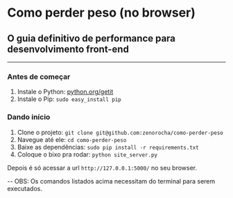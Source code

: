 # Como perder peso (no browser)
## O guia definitivo de performance para desenvolvimento front-end

-----------------

### Antes de começar

1. Instale o Python: [python.org/getit](http://python.org/getit/)
2. Instale o Pip: `sudo easy_install pip`

### Dando início

1. Clone o projeto: `git clone git@github.com:zenorocha/como-perder-peso`
2. Navegue até ele: `cd como-perder-peso`
3. Baixe as dependências: `sudo pip install -r requirements.txt`
4. Coloque o bixo pra rodar: `python site_server.py`

Depois é só acessar a url `http://127.0.0.1:5000/` no seu browser.

-- OBS: Os comandos listados acima necessitam do terminal para serem executados.
